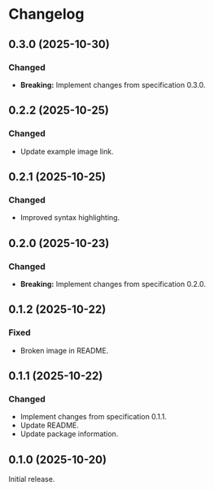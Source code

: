 # Changelog

## 0.3.0 (2025-10-30)

### Changed

- **Breaking:** Implement changes from specification 0.3.0.

## 0.2.2 (2025-10-25)

### Changed

- Update example image link.

## 0.2.1 (2025-10-25)

### Changed

- Improved syntax highlighting.

## 0.2.0 (2025-10-23)

### Changed

- **Breaking:** Implement changes from specification 0.2.0.

## 0.1.2 (2025-10-22)

### Fixed

- Broken image in README.

## 0.1.1 (2025-10-22)

### Changed

- Implement changes from specification 0.1.1.
- Update README.
- Update package information.

## 0.1.0 (2025-10-20)

Initial release.
